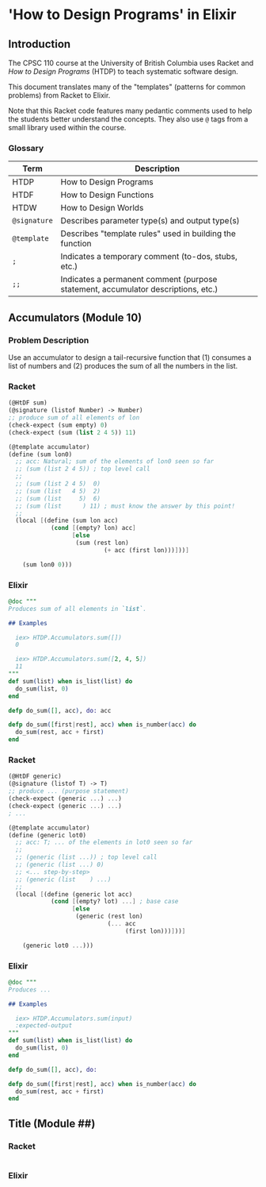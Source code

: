 # 'How to Design Programs' in Elixir

## Introduction

The CPSC 110 course at the University of British Columbia uses Racket and _How to Design Programs_ (HTDP) to teach systematic software design.

This document translates many of the "templates" (patterns for common problems) from Racket to Elixir.

Note that this Racket code features many pedantic comments used to help the students better understand the concepts. They also use `@` tags from a small library used within the course.

### Glossary

| Term | Description
|-|-
| HTDP | How to Design Programs
| HTDF | How to Design Functions
| HTDW | How to Design Worlds
| `@signature` | Describes parameter type(s) and output type(s)
| `@template` | Describes "template rules" used in building the function
| `;` | Indicates a temporary comment (to-dos, stubs, etc.)
| `;;` | Indicates a permanent comment (purpose statement, accumulator descriptions, etc.)

## Accumulators (Module 10)

### Problem Description

Use an accumulator to design a tail-recursive function that (1) consumes a list of numbers and (2) produces the sum of all the numbers in the list.

### Racket

```scheme
(@HtDF sum)
(@signature (listof Number) -> Number)
;; produce sum of all elements of lon
(check-expect (sum empty) 0)
(check-expect (sum (list 2 4 5)) 11)

(@template accumulator)
(define (sum lon0)
  ;; acc: Natural; sum of the elements of lon0 seen so far
  ;; (sum (list 2 4 5)) ; top level call
  ;;
  ;; (sum (list 2 4 5)  0)
  ;; (sum (list   4 5)  2)
  ;; (sum (list     5)  6)
  ;; (sum (list      ) 11) ; must know the answer by this point!
  ;;
  (local [(define (sum lon acc)
            (cond [(empty? lon) acc]
                  [else
                   (sum (rest lon)
                           (+ acc (first lon)))]))]

    (sum lon0 0)))
```

### Elixir

```elixir
@doc """
Produces sum of all elements in `list`.

## Examples

  iex> HTDP.Accumulators.sum([])
  0

  iex> HTDP.Accumulators.sum([2, 4, 5])
  11
"""
def sum(list) when is_list(list) do
  do_sum(list, 0)
end

defp do_sum([], acc), do: acc

defp do_sum([first|rest], acc) when is_number(acc) do
  do_sum(rest, acc + first)
end
```

### Racket

```scheme
(@HtDF generic)
(@signature (listof T) -> T)
;; produce ... (purpose statement)
(check-expect (generic ...) ...)
(check-expect (generic ...) ...)
; ...

(@template accumulator)
(define (generic lot0)
  ;; acc: T; ... of the elements in lot0 seen so far
  ;;
  ;; (generic (list ...)) ; top level call
  ;; (generic (list ...) 0)
  ;; <... step-by-step>
  ;; (generic (list    ) ...)
  ;;
  (local [(define (generic lot acc)
            (cond [(empty? lot) ...] ; base case
                  [else
                   (generic (rest lon)
                            (... acc
                                 (first lon)))]))]

    (generic lot0 ...)))
```

### Elixir

```elixir
@doc """
Produces ...

## Examples

  iex> HTDP.Accumulators.sum(input)
  :expected-output
"""
def sum(list) when is_list(list) do
  do_sum(list, 0)
end

defp do_sum([], acc), do:

defp do_sum([first|rest], acc) when is_number(acc) do
  do_sum(rest, acc + first)
end
```



## Title (Module ##)

### Racket

```scheme

```

### Elixir

```elixir

```
